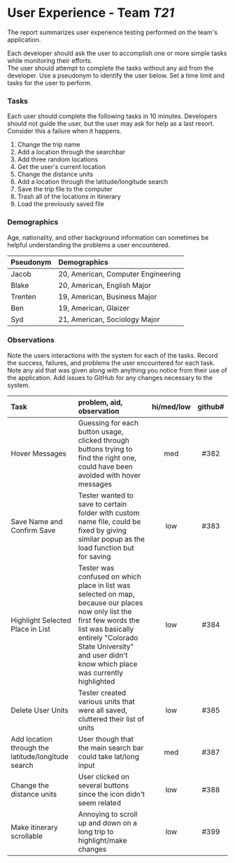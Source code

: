 # User Experience - Team *T21* 

The report summarizes user experience testing performed on the team's application.

Each developer should ask the user to accomplish one or more simple tasks while monitoring their efforts.  
The user should attempt to complete the tasks without any aid from the developer.
Use a pseudonym to identify the user below. 
Set a time limit and tasks for the user to perform.

 
### Tasks

Each user should complete the following tasks in 10 minutes.
Developers should not guide the user, but the user may ask for help as a last resort.  
Consider this a failure when it happens.  

1. Change the trip name
2. Add a location through the searchbar
3. Add three random locations
4. Get the user's current location
5. Change the distance units
6. Add a location through the latitude/longitude search
7. Save the trip file to the computer
8. Trash all of the locations in itinerary
9. Load the previously saved file 

### Demographics

Age, nationality, and other background information can sometimes be helpful understanding the problems a user encountered.

| Pseudonym | Demographics |
| :--- | :--- |
| Jacob | 20, American, Computer Engineering |
| Blake | 20, American, English Major |
| Trenten | 19, American, Business Major |
| Ben | 19, American, Glaizer |
| Syd | 21, American, Sociology Major |


### Observations

Note the users interactions with the system for each of the tasks.
Record the success, failures, and problems the user encountered for each task.
Note any aid that was given along with anything you notice from their use of the application.
Add issues to GitHub for any changes necessary to the system.

| Task | problem, aid, observation | hi/med/low | github#  |
| :--- | :--- | :---: | :---: | 
| Hover Messages | Guessing for each button usage, clicked through buttons trying to find the right one, could have been avoided with hover messages| med | #382 | 
| Save Name and Confirm Save | Tester wanted to save to certain folder with custom name file, could be fixed by giving similar popup as the load function but for saving  | low | #383 | 
| Highlight Selected Place in List | Tester was confused on which place in list was selected on map, because our places now only list the first few words the list was basically entirely "Colorado State University" and user didn't know which place was currently highlighted | low | #384 | 
| Delete User Units | Tester created various units that were all saved, cluttered their list of units | low | #385 |
| Add location through the latitude/longitude search | User though that the main search bar could take lat/long input | med | #387 |
| Change the distance units | User clicked on several buttons since the icon didn't seem related | low | #388 |
| Make itinerary scrollable | Annoying to scroll up and down on a long trip to highlight/make changes | low | #399 |
